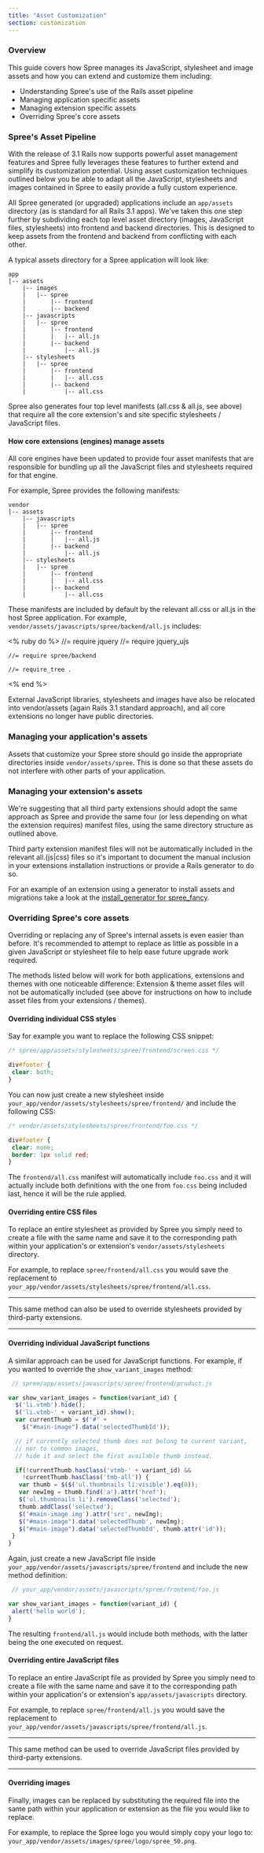 ```yaml
---
title: "Asset Customization"
section: customization
---
```


### Overview

This guide covers how Spree manages its JavaScript, stylesheet and image
assets and how you can extend and customize them including:

-   Understanding Spree's use of the Rails asset pipeline
-   Managing application specific assets
-   Managing extension specific assets
-   Overriding Spree's core assets

### Spree's Asset Pipeline

With the release of 3.1 Rails now supports powerful asset management
features and Spree fully leverages these features to further extend and
simplify its customization potential. Using asset customization
techniques outlined below you be able to adapt all the JavaScript,
stylesheets and images contained in Spree to easily provide a fully
custom experience.

All Spree generated (or upgraded) applications include an `app/assets`
directory (as is standard for all Rails 3.1 apps). We've taken this one
step further by subdividing each top level asset directory (images,
JavaScript files, stylesheets) into frontend and backend directories. This is
designed to keep assets from the frontend and backend from conflicting with each other.

A typical assets directory for a Spree application will look like:

    app
    |-- assets
        |-- images
        |   |-- spree
        |       |-- frontend
        |       |-- backend
        |-- javascripts
        |   |-- spree
        |       |-- frontend
        |       |   |-- all.js
        |       |-- backend
        |           |-- all.js
        |-- stylesheets
        |   |-- spree
        |       |-- frontend
        |       |   |-- all.css
        |       |-- backend
        |           |-- all.css

Spree also generates four top level manifests (all.css & all.js, see
above) that require all the core extension's and site specific
stylesheets / JavaScript files.

#### How core extensions (engines) manage assets

All core engines have been updated to provide four asset manifests that
are responsible for bundling up all the JavaScript files and stylesheets
required for that engine.

For example, Spree provides the following manifests:

    vendor
    |-- assets
        |-- javascripts
        |   |-- spree
        |       |-- frontend
        |       |   |-- all.js
        |       |-- backend
        |           |-- all.js
        |-- stylesheets
        |   |-- spree
        |       |-- frontend
        |       |   |-- all.css
        |       |-- backend
        |           |-- all.css

These manifests are included by default by the
relevant all.css or all.js in the host Spree application. For example,
`vendor/assets/javascripts/spree/backend/all.js` includes:

<% ruby do %>
    //= require jquery
    //= require jquery_ujs

    //= require spree/backend

    //= require_tree .
<% end %>

External JavaScript libraries, stylesheets and images have also be
relocated into vendor/assets (again Rails 3.1 standard approach), and
all core extensions no longer have public directories.

### Managing your application's assets

Assets that customize your Spree store should go inside the appropriate
directories inside `vendor/assets/spree`. This is done so that these assets do
not interfere with other parts of your application.

### Managing your extension's assets

We're suggesting that all third party extensions should adopt the same
approach as Spree and provide the same four (or less depending on
what the extension requires) manifest files, using the same directory
structure as outlined above.

Third party extension manifest files will not be automatically included
in the relevant all.(js|css) files so it's important to document the
manual inclusion in your extensions installation instructions or provide
a Rails generator to do so.

For an example of an extension using a generator to install assets and
migrations take a look at the [install_generator for spree_fancy](https://github.com/spree/spree_fancy/blob/master/lib/generators/spree_fancy/install/install_generator.rb).

### Overriding Spree's core assets

Overriding or replacing any of Spree's internal assets is even easier
than before. It's recommended to attempt to replace as little as
possible in a given JavaScript or stylesheet file to help ease future
upgrade work required.

The methods listed below will work for both applications, extensions and
themes with one noticeable difference: Extension & theme asset files
will not be automatically included (see above for instructions on how to
include asset files from your extensions / themes).

#### Overriding individual CSS styles

Say for example you want to replace the following CSS snippet:

```css
/* spree/app/assets/stylesheets/spree/frontend/screen.css */

div#footer {
 clear: both;
}
```

You can now just create a new stylesheet inside
`your_app/vendor/assets/stylesheets/spree/frontend/` and include the following CSS:

```css
/* vendor/assets/stylesheets/spree/frontend/foo.css */

div#footer {
 clear: none;
 border: 1px solid red;
}
```

The `frontend/all.css` manifest will automatically include `foo.css` and it
will actually include both definitions with the one from `foo.css` being
included last, hence it will be the rule applied.

#### Overriding entire CSS files

To replace an entire stylesheet as provided by Spree you simply need to
create a file with the same name and save it to the corresponding path
within your application's or extension's `vendor/assets/stylesheets`
directory.

For example, to replace `spree/frontend/all.css` you would save the replacement
to `your_app/vendor/assets/stylesheets/spree/frontend/all.css`.

***
This same method can also be used to override stylesheets provided by
third-party extensions.
***

#### Overriding individual JavaScript functions

A similar approach can be used for JavaScript functions. For example, if
you wanted to override the `show_variant_images` method:

```javascript
 // spree/app/assets/javascripts/spree/frontend/product.js

var show_variant_images = function(variant_id) {
  $('li.vtmb').hide();
  $('li.vtmb-' + variant_id).show();
  var currentThumb = $('#' +
    $("#main-image").data('selectedThumbId'));

  // if currently selected thumb does not belong to current variant,
  // nor to common images,
  // hide it and select the first available thumb instead.

  if(!currentThumb.hasClass('vtmb-' + variant_id) &&
    !currentThumb.hasClass('tmb-all')) {
   var thumb = $($('ul.thumbnails li:visible').eq(0));
   var newImg = thumb.find('a').attr('href');
   $('ul.thumbnails li').removeClass('selected');
   thumb.addClass('selected');
   $('#main-image img').attr('src', newImg);
   $("#main-image").data('selectedThumb', newImg);
   $("#main-image").data('selectedThumbId', thumb.attr('id'));
 }
}
```

Again, just create a new JavaScript file inside
`your_app/vendor/assets/javascripts/spree/frontend` and include the new method
definition:

```javascript
 // your_app/vendor/assets/javascripts/spree/frontend/foo.js

var show_variant_images = function(variant_id) {
 alert('hello world');
}
```

The resulting `frontend/all.js` would include both methods, with the latter
being the one executed on request.

#### Overriding entire JavaScript files

To replace an entire JavaScript file as provided by Spree you simply
need to create a file with the same name and save it to the
corresponding path within your application's or extension's
`app/assets/javascripts` directory.

For example, to replace `spree/frontend/all.js` you would save the replacement to
`your_app/vendor/assets/javascripts/spree/frontend/all.js`.

***
This same method can be used to override JavaScript files provided
by third-party extensions.
***

#### Overriding images

Finally, images can be replaced by substituting the required file into
the same path within your application or extension as the file you would
like to replace.

For example, to replace the Spree logo you would simply copy your logo
to: `your_app/vendor/assets/images/spree/logo/spree_50.png`.
